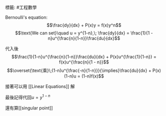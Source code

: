 標籤: #工程數學 

Bernoulli's equation:
$$\frac{dy}{dx} + P(x)y = f(x)y^n$$
$$\text{We can set}\quad u = y^{1-n},\; \frac{dy}{dx} = \frac{1}{1 - n}u^{\frac{n}{1-n}}\frac{du}{dx}$$

代入後
$$\frac{1}{1-n}u^{\frac{n}{1-n}}\frac{du}{dx} + P(x)u^{\frac{1}{1-n}} = f(x)u^{\frac{n}{1 - n}}$$
$$\overset{\text{乘}\;(1-n)u^{\frac{-n}{1-n}}}{\implies}\frac{du}{dx} + P(x)(1-n)u = (1-n)f(x)$$

接著可以用 [[Linear Equations]] 解

最後記得代回$u = y^{1-n}$

還有算[[singular point]]